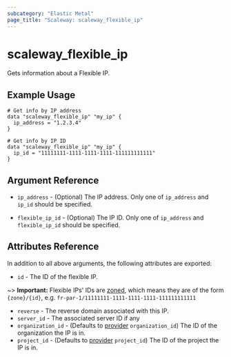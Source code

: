 ```yaml
---
subcategory: "Elastic Metal"
page_title: "Scaleway: scaleway_flexible_ip"
---
```


# scaleway_flexible_ip

Gets information about a Flexible IP.

## Example Usage

```hcl
# Get info by IP address
data "scaleway_flexible_ip" "my_ip" {
  ip_address = "1.2.3.4"
}

# Get info by IP ID
data "scaleway_flexible_ip" "my_ip" {
  ip_id = "11111111-1111-1111-1111-111111111111"
}
```

## Argument Reference

- `ip_address` - (Optional) The IP address.
  Only one of `ip_address` and `ip_id` should be specified.

- `flexible_ip_id` - (Optional) The IP ID.
  Only one of `ip_address` and `flexible_ip_id` should be specified.

## Attributes Reference

In addition to all above arguments, the following attributes are exported:

- `id` - The ID of the flexible IP.

~> **Important:** Flexible IPs' IDs are [zoned](../guides/regions_and_zones.md#resource-ids), which means they are of the form `{zone}/{id}`, e.g. `fr-par-1/11111111-1111-1111-1111-111111111111`

- `reverse` - The reverse domain associated with this IP.
- `server_id` - The associated server ID if any
- `organization_id` - (Defaults to [provider](../index.md#organization_id) `organization_id`) The ID of the organization the IP is in.
- `project_id` - (Defaults to [provider](../index.md#project_id) `project_id`) The ID of the project the IP is in.
